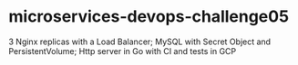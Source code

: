# microservices-devops-challenge05
3 Nginx replicas with a Load Balancer; MySQL with Secret Object and PersistentVolume; Http server in Go with CI and tests in GCP
